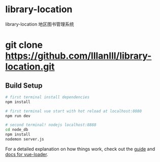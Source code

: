 # library-location
library-location 地区图书管理系统

# git clone https://github.com/lllanlll/library-location.git

## Build Setup

``` bash
# first terminal install dependencies
npm install

# first terminal vue start with hot reload at localhost:8080
npm run dev

# second terminal! nodejs localhost:8888
cd node_db
npm install
nodemon server.js

```

For a detailed explanation on how things work, check out the [guide](http://vuejs-templates.github.io/webpack/) and [docs for vue-loader](http://vuejs.github.io/vue-loader).

